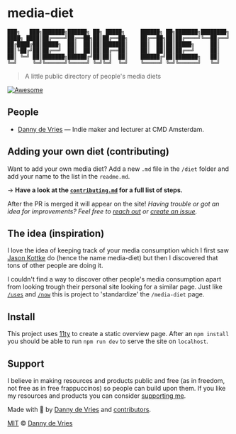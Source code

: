 # media-diet


```
███╗   ███╗███████╗██████╗ ██╗ █████╗     ██████╗ ██╗███████╗████████╗
████╗ ████║██╔════╝██╔══██╗██║██╔══██╗    ██╔══██╗██║██╔════╝╚══██╔══╝
██╔████╔██║█████╗  ██║  ██║██║███████║    ██║  ██║██║█████╗     ██║   
██║╚██╔╝██║██╔══╝  ██║  ██║██║██╔══██║    ██║  ██║██║██╔══╝     ██║   
██║ ╚═╝ ██║███████╗██████╔╝██║██║  ██║    ██████╔╝██║███████╗   ██║   
╚═╝     ╚═╝╚══════╝╚═════╝ ╚═╝╚═╝  ╚═╝    ╚═════╝ ╚═╝╚══════╝   ╚═╝   
```
> A little public directory of people's media diets

[![Awesome](https://awesome.re/badge.svg)](https://awesome.re)

## People
* [Danny de Vries](https://www.dandevri.es/media-diet) — Indie maker and lecturer at CMD Amsterdam.

## Adding your own diet (contributing)
Want to add your own media diet? Add a new `.md` file in the `/diet` folder and add your name to the list in the `readme.md`. 

→ **Have a look at the [`contributing.md`](/contributing.md) for a full list of steps.**

After the PR is merged it will appear on the site! *Having trouble or got an idea for improvements? Feel free to [reach out][contact] or [create an issue][issue].*

## The idea (inspiration)

I love the idea of keeping track of your media consumption which I first saw [Jason Kottke][kottke] do (hence the name media-diet) but then I discovered that tons of other people are doing it. 

I couldn't find a way to discover other people's media consumption apart from looking trough their personal site looking for a similar page. Just like [`/uses`][uses] and [`/now`][now] this is project to 'standardize' the `/media-diet` page.

## Install

This project uses [11ty][eleventy] to create a static overview page. After an `npm install` you should be able to run `npm run dev` to serve the site on `localhost`.

## Support

I believe in making resources and products public and free (as in freedom, not free as in free frappuccinos) so people can build upon them. If you like my resources and products you can consider [supporting me][support].

Made with 🤍 by [Danny de Vries][author] and [contributors][contributors].


[author]: https://github.com/dandevri
[license]: license
[contributors]: https://github.com/dandevri/media-diet/graphs/contributors
[support]: https://www.dandevri.es/support/
[eleventy]: https://www.11ty.dev/
[contact]: http://dandevri.es/contact
[issue]: https://github.com/dandevri/media-diet/issues
[kottke]: https://kottke.org/tag/media+diet
[uses]: https://github.com/wesbos/awesome-uses
[now]: https://nownownow.com/about

[MIT][license] © [Danny de Vries][author]
